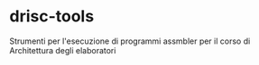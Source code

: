 # drisc-tools
Strumenti per l'esecuzione di programmi assmbler per il corso di Architettura degli elaboratori 
